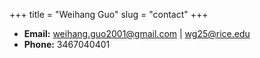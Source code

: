 +++
title = "Weihang Guo"
slug = "contact"
+++

- **Email:** weihang.guo2001@gmail.com | wg25@rice.edu
- **Phone:** 3467040401